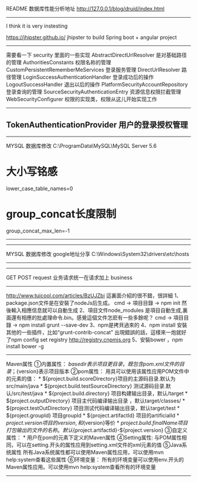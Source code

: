 README
数据库性能分析地址 http://127.0.0.1/blog/druid/index.html

*****************************************************************************
I think it is very instesting

https://jhipster.github.io/
jhipster to build Spring boot + angular project
*****************************************************************************


需要看一下 security 里面的一些实现
AbstractDirectUrlResolver  是对基础路径的管理
AuthoritiesConstants 权限名称的管理
CustomPersistentRememberMeServices 登录服务管理
DirectUrlResolver 路径管理
LoginSuccessAuthenticationHandler 登录成功后的操作
LogoutSuccessHandler 退出以后的操作
PlatformSecurityAccountRepository 登录查询的管理
SourceSecurityAuthenticationEntry 资源信息权限拦截管理
WebSecurityConfigurer 权限的实现类，权限从这儿开始实现工作

--------------------------------------------
TokenAuthenticationProvider 用户的登录授权管理
--------------------------------------------

********************************************************************************

MYSQL 数据库修改
C:\ProgramData\MySQL\MySQL Server 5.6
# 大小写铭感
lower_case_table_names=0
# group_concat长度限制
group_concat_max_len=-1

********************************************************************************


********************************************************************************

MYSQL 数据库修改
google地址分享
C:\Windows\System32\drivers\etc\hosts

********************************************************************************



********************************************************************************
GET POST request
业务请求统一在请求加上 business
********************************************************************************


http://www.tuicool.com/articles/BzUJZbi  這裏面介紹的很不錯，很詳細
1、package.json文件是在安裝了nodeJs后生成。
    cmd -> 項目目錄 -> npm init 然後輸入相應信息就可以自動生成
2、項目文件node_modules 是項目自動生成,裏面還有相應的批處理命令.bin。感覺這個文件怎麽有一些多餘呢？
    cmd -> 項目目錄 -> npm install grunt --save-dev
3、npm是拷貝過來的
4、npm install 安裝其他的一些插件，比如“grunt-contrib-concat” 出現錯誤的話，這樣來一炮就好了npm config set registry http://registry.cnpmjs.org
5、安裝bower ，npm install bower -g


********************************************************************************
Maven属性
①内置属性：
    ${basedir}表示项目更目录，既包含pom.xml文件的目录；${version}表示项目版本
②pom属性：
    用具可以使用该属性应用POM文件中的元素的值：
        * ${project.build.scoreDirectory}项目的主源码目录.默认为src/main/java
        * ${project.build.testSourceDirectory} 测试源码目录.默认/src/test/java
        * ${project.build.directory} 项目构建输出目录，默认/target
        * ${project.outputDirectory} 项目主代码编译输出目录 ，默认target/classes/
        * ${project.testOutDirectory} 项目测试代码编译输出目录，默认target/test
        * ${project.groupId} 项目groupId
        * ${project.artifactId} 项目的artificialId
        * ${project.version} 项目的version,和${version}等价
        * ${project.build.finalName} 项目打包输出的文件的名称。默认${project.artifactId}-${project.version}
 ③自定义属性：
    * 用户在pom的<properties>元素下定义的Maven属性
 ④Setting属性:
    与POM属性相同，可以在setting.开头的属性应用到setting.xml文件的xml元素的值
 ⑤Java系统属性
    所有Java系统属性都可以使用Maven属性应用，可以使用mvn help:system查看这些属性
 ⑥环境变量：
    所有的环境变量可以使用env.开头的Maven属性应用。可以使用mvn help:system查看所有的环境变量
********************************************************************************